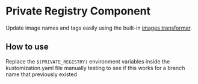 # Private Registry Component

Update image names and tags easily using the built-in [images transformer](https://kubectl.docs.kubernetes.io/references/kustomize/kustomization/images/).

## How to use

Replace the `$(PRIVATE_REGISTRY)` environment variables inside the kustomization.yaml file manually
testing to see if this works for a branch name that previously existed
